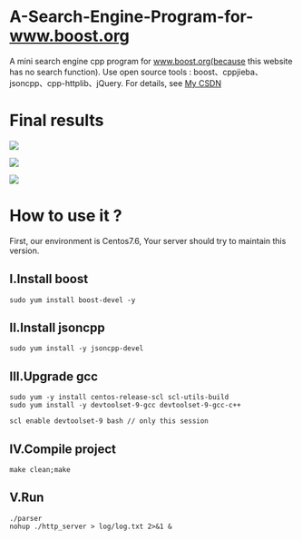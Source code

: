 # A-Search-Engine-Program-for-www.boost.org
A mini search engine cpp program for www.boost.org(because this website has no search function).
Use open source tools : boost、cppjieba、jsoncpp、cpp-httplib、jQuery.
For details, see [My CSDN](https://blog.csdn.net/CS_COPy/article/details/125965699)

# Final results
![](https://router-picture-bed.oss-cn-chengdu.aliyuncs.com/img/20220724202018.png)

![](https://router-picture-bed.oss-cn-chengdu.aliyuncs.com/img/20220724202118.png)

![](https://router-picture-bed.oss-cn-chengdu.aliyuncs.com/img/20220724173715.png)

# How to use it ?
First, our environment is Centos7.6, Your server should try to maintain this version.
## I.Install boost
```shell
sudo yum install boost-devel -y
```
## II.Install jsoncpp
```shell
sudo yum install -y jsoncpp-devel
```
## III.Upgrade gcc
```shell
sudo yum -y install centos-release-scl scl-utils-build
sudo yum install -y devtoolset-9-gcc devtoolset-9-gcc-c++

scl enable devtoolset-9 bash // only this session
```

## IV.Compile project
```shell
make clean;make
```

## V.Run
```shell
./parser
nohup ./http_server > log/log.txt 2>&1 &
```


